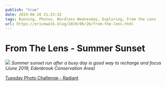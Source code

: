 ```yaml
---
publish: "true"
date: 2019-06-26 21:23:32
tags: Running, Photos, Wordless Wednesday, Exploring, From the Lens
url: https://ericmwalk.blog/2019/06/26/from-the-lens.html
---
```


# From The Lens - Summer Sunset


![](https://ericmwalk.blog/uploads/2021/2d2e676b02.jpg)
*Summer sunset run after a busy day is  good way to recharge and focus (June 2019, Edenbrook Conservation Area)*

<a href="https://dutchgoesthephoto.net/2019/06/25/tuesday-photo-challenge-radiant/">Tuesday Photo Challenge - Radiant</a>
